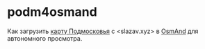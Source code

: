 # podm4osmand

Как загрузить [карту Подмосковья](http://slazav.xyz/maps/podm_txt.htm) c <slazav.xyz> в [OsmAnd](https://osmand.net/) для автономного просмотра.
